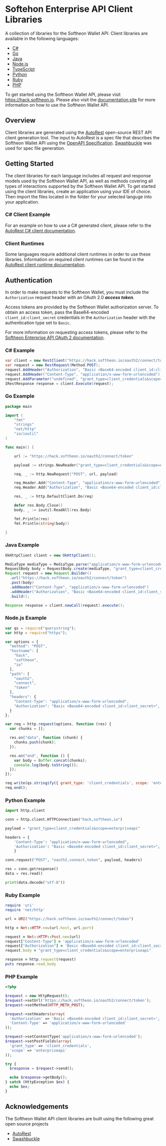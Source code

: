 # Softehon Enterprise API Client Libraries
A collection of libraries for the Softheon Wallet API.  Client libraries are available in the following languages:
* [C#](https://github.com/Softheon/EnterpriseAPIClients/tree/master/CSharp)
* [Go](https://github.com/Softheon/EnterpriseAPIClients/tree/master/Go)
* [Java](https://github.com/Softheon/EnterpriseAPIClients/tree/master/Java)
* [Node.js](https://github.com/Softheon/EnterpriseAPIClients/tree/master/NodeJS)
* [TypeScript](https://github.com/Softheon/EnterpriseAPIClients/tree/master/TypeScript)
* [Python](https://github.com/Softheon/EnterpriseAPIClients/tree/master/Python/softheon)
* [Ruby](https://github.com/Softheon/EnterpriseAPIClients/tree/master/Ruby/generated)
* [PHP](https://github.com/Softheon/EnterpriseAPIClients/tree/master/PHP/Softheon/Enterprise/Api/Client)

To get started using the Softheon Wallet API, please visit https://hack.softheon.io.
Please also visit the [documentation site](https://hack.softheon.io/documentation/enterprise) for more information on how to use the
Softheon Wallet API.

## Overview
Client libraries are generated using the [AutoRest](https://github.com/Azure/autorest) open-source REST API client generation tool.  The
input to AutoRest is a spec file that describes the Softheon Wallet API using the [OpenAPI Specification](https://github.com/OAI/OpenAPI-Specification).
[Swashbuckle](https://github.com/domaindrivendev/Swashbuckle.AspNetCore) was used for spec file generation.

## Getting Started
The client libraries for each language includes all request and response models used by the Softheon Wallet API, as well as methods covering all types
of interactions supported by the Softheon Wallet API.  To get started using the client libraries, create an application using your IDE of choice. Then import the files located in the folder for your selected languge into your application.

### C# Client Example
For an example on how to use a C# generated client, please refer to the [AutoRest C# client documentation](https://github.com/Azure/autorest/tree/master/docs/client).

### Client Runtimes
Some languages requrie additional client runtimes in order to use these libraries. Information on required client runtimes can be found in the 
[AutoRest client runtime documentation](https://github.com/Azure/autorest/blob/master/docs/developer/architecture/Autorest-and-Clientruntimes.md).

## Authentication
In order to make requests to the Softheon Wallet, you must include the `Authorization` request
 header with an OAuth 2.0 ***access token***.

Access tokens are provided by the Softheon Wallet authorization server.  To obtain an access
token, pass the Base64-encoded `client_id:client_secret` credentials in the `Authorization`
header with the authentication type set to `Basic`.

For more information on requesting access tokens, please refer to the [Softheon Enterprise API OAuth 2 documentation](https://hack.softheon.io/documentation/enterprise/topics/oauth2/).

### C# Example
```csharp
var client = new RestClient("https://hack.softheon.io/oauth2/connect/token");
var request = new RestRequest(Method.POST);
request.AddHeader("Authorization", "Basic <Base64-encoded client_id:client_secret>");
request.AddHeader("Content-Type", "application/x-www-form-urlencoded");
request.AddParameter("undefined", "grant_type=client_credentials&scope=enterpriseapi", ParameterType.RequestBody);
IRestResponse response = client.Execute(request);
```
### Go Example
```go
package main

import (
	"fmt"
	"strings"
	"net/http"
	"io/ioutil"
)

func main() {

	url := "https://hack.softheon.io/oauth2/connect/token"

	payload := strings.NewReader("grant_type=client_credentials&scope=enterpriseapi")

	req, _ := http.NewRequest("POST", url, payload)

	req.Header.Add("Content-Type", "application/x-www-form-urlencoded")
	req.Header.Add("Authorization", "Basic <Base64-encoded client_id:client_secret>")

	res, _ := http.DefaultClient.Do(req)

	defer res.Body.Close()
	body, _ := ioutil.ReadAll(res.Body)

	fmt.Println(res)
	fmt.Println(string(body))

}

```

### Java Example
```java
OkHttpClient client = new OkHttpClient();

MediaType mediaType = MediaType.parse("application/x-www-form-urlencoded");
RequestBody body = RequestBody.create(mediaType, "grant_type=client_credentials&scope=enterpriseapi");
Request request = new Request.Builder()
  .url("https://hack.softheon.io/oauth2/connect/token")
  .post(body)
  .addHeader("Content-Type", "application/x-www-form-urlencoded")
  .addHeader("Authorization", "Basic <Base64-encoded client_id:client_secret>")
  .build();

Response response = client.newCall(request).execute();
```

### Node.js Example
```javascript
var qs = require("querystring");
var http = require("https");

var options = {
  "method": "POST",
  "hostname": [
    "hack",
    "softheon",
    "io"
  ],
  "path": [
    "oauth2",
    "connect",
    "token"
  ],
  "headers": {
    "Content-Type": "application/x-www-form-urlencoded",
    "Authorization": "Basic <Base64-encoded client_id:client_secret>",
  }
};

var req = http.request(options, function (res) {
  var chunks = [];

  res.on("data", function (chunk) {
    chunks.push(chunk);
  });

  res.on("end", function () {
    var body = Buffer.concat(chunks);
    console.log(body.toString());
  });
});

req.write(qs.stringify({ grant_type: 'client_credentials', scope: 'enterpriseapi' }));
req.end();
```

### Python Example
```python
import http.client

conn = http.client.HTTPConnection("hack,softheon,io")

payload = "grant_type=client_credentials&scope=enterpriseapi"

headers = {
    'Content-Type': "application/x-www-form-urlencoded",
    'Authorization': "Basic <Base64-encoded client_id:client_secret>",
    }

conn.request("POST", "oauth2,connect,token", payload, headers)

res = conn.getresponse()
data = res.read()

print(data.decode("utf-8"))
```

### Ruby Example
```ruby
require 'uri'
require 'net/http'

url = URI("https://hack.softheon.io/oauth2/connect/token")

http = Net::HTTP.new(url.host, url.port)

request = Net::HTTP::Post.new(url)
request["Content-Type"] = 'application/x-www-form-urlencoded'
request["Authorization"] = 'Basic <Base64-encoded client_id:client_secret>'
request.body = "grant_type=client_credentials&scope=enterpriseapi"

response = http.request(request)
puts response.read_body
```

### PHP Example
```php
<?php

$request = new HttpRequest();
$request->setUrl('https://hack.softheon.io/oauth2/connect/token');
$request->setMethod(HTTP_METH_POST);

$request->setHeaders(array(
  'Authorization' => 'Basic <Base64-encoded client_id:client_secret>',
  'Content-Type' => 'application/x-www-form-urlencoded'
));

$request->setContentType('application/x-www-form-urlencoded');
$request->setPostFields(array(
  'grant_type' => 'client_credentials',
  'scope' => 'enterpriseapi'
));

try {
  $response = $request->send();

  echo $response->getBody();
} catch (HttpException $ex) {
  echo $ex;
}
```
## Acknowledgements
The Softheon Wallet API client libraries are built using the following great open source projects
* [AutoRest](https://github.com/Azure/autorest)
* [Swashbuckle](https://github.com/domaindrivendev/Swashbuckle.AspNetCore)
